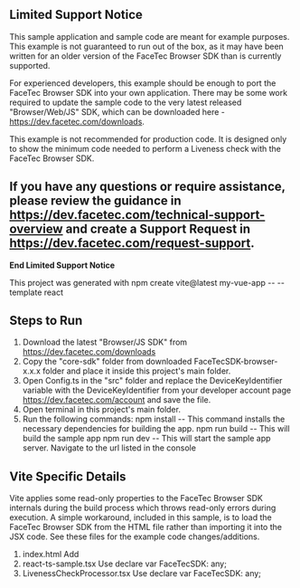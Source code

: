 **Limited Support Notice**
--------------------------

This sample application and sample code are meant for example purposes. This example is not guaranteed to run out of the box, as it may have been written for an older version of the FaceTec Browser SDK than is currently supported.

For experienced developers, this example should be enough to port the FaceTec Browser SDK into your own application. There may be some work required to update the sample code to the very latest released "Browser/Web/JS" SDK, which can be downloaded here - https://dev.facetec.com/downloads.

This example is not recommended for production code. It is designed only to show the minimum code needed to perform a Liveness check with the FaceTec Browser SDK.

If you have any questions or require assistance, please review the guidance in https://dev.facetec.com/technical-support-overview and create a Support Request in https://dev.facetec.com/request-support. 
------------------------------

**End Limited Support Notice**

This project was generated with npm create vite@latest my-vue-app -- --template react

Steps to Run
------------

1. Download the latest "Browser/JS SDK" from <https://dev.facetec.com/downloads>
2. Copy the "core-sdk" folder from downloaded FaceTecSDK-browser-x.x.x folder and place it inside this project's main folder.
3. Open Config.ts in the "src" folder and replace the DeviceKeyIdentifier variable with the DeviceKeyIdentifier from your developer account page <https://dev.facetec.com/account> and save the file.
4. Open terminal in this project's main folder.
5. Run the following commands:
    npm install
        -- This command installs the necessary dependencies for building the app.
    npm run build
        -- This will build the sample app
    npm run dev
        -- This will start the sample app server. Navigate to the url listed in the console

Vite Specific Details
---------------------

Vite applies some read-only properties to the FaceTec Browser SDK internals during the build process which throws read-only errors during execution.
A simple workaround, included in this sample, is to load the FaceTec Browser SDK from the HTML file rather than importing it into the JSX code.
See these files for the example code changes/additions.

1. index.html
    Add <script src="./core-sdk/FaceTecSDK.js/FaceTecSDK.js"></script>
2. react-ts-sample.tsx
    Use declare var FaceTecSDK: any;
3. LivenessCheckProcessor.tsx
    Use declare var FaceTecSDK: any;
